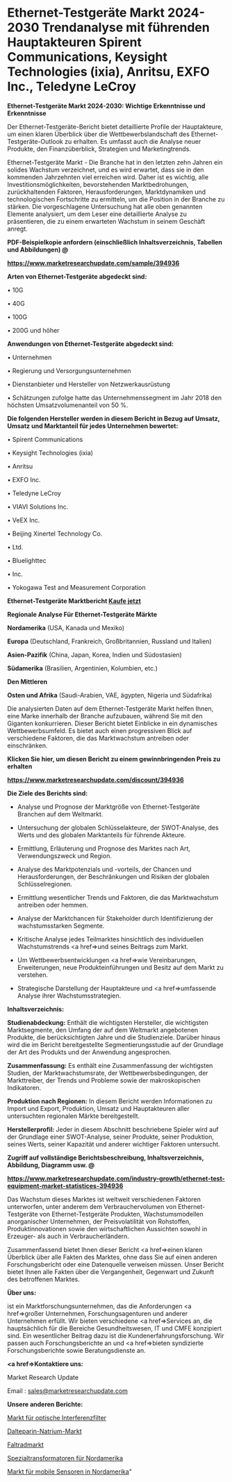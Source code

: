# Ethernet-Testgeräte Markt 2024-2030 Trendanalyse mit führenden Hauptakteuren Spirent Communications, Keysight Technologies (ixia), Anritsu, EXFO Inc., Teledyne LeCroy

<strong>Ethernet-Testgeräte Markt 2024-2030: Wichtige Erkenntnisse und Erkenntnisse</strong>

Der Ethernet-Testgeräte-Bericht bietet detaillierte Profile der Hauptakteure, um einen klaren Überblick über die Wettbewerbslandschaft des Ethernet-Testgeräte-Outlook zu erhalten. Es umfasst auch die Analyse neuer Produkte, den Finanzüberblick, Strategien und Marketingtrends.

Ethernet-Testgeräte Markt - Die Branche hat in den letzten zehn Jahren ein solides Wachstum verzeichnet, und es wird erwartet, dass sie in den kommenden Jahrzehnten viel erreichen wird. Daher ist es wichtig, alle Investitionsmöglichkeiten, bevorstehenden Marktbedrohungen, zurückhaltenden Faktoren, Herausforderungen, Marktdynamiken und technologischen Fortschritte zu ermitteln, um die Position in der Branche zu stärken. Die vorgeschlagene Untersuchung hat alle oben genannten Elemente analysiert, um dem Leser eine detaillierte Analyse zu präsentieren, die zu einem erwarteten Wachstum in seinem Geschäft anregt.



<strong><b>PDF-Beispielkopie anfordern (einschließlich Inhaltsverzeichnis, Tabellen und Abbildungen) @ </b></strong>

<strong><a href=https://www.marketresearchupdate.com/sample/394936>

<strong>https://www.marketresearchupdate.com/sample/394936</u></a></strong></strong>



<strong>Arten von Ethernet-Testgeräte abgedeckt sind:</strong>

• 10G

• 40G

• 100G

• 200G und höher



<strong>Anwendungen von Ethernet-Testgeräte abgedeckt sind:</strong>

• Unternehmen

• Regierung und Versorgungsunternehmen

• Dienstanbieter und Hersteller von Netzwerkausrüstung

• Schätzungen zufolge hatte das Unternehmenssegment im Jahr 2018 den höchsten Umsatzvolumenanteil von 50 %.



<strong>Die folgenden Hersteller werden in diesem Bericht in Bezug auf Umsatz, Umsatz und Marktanteil für jedes Unternehmen bewertet:</strong>

• Spirent Communications

• Keysight Technologies (ixia)

• Anritsu

• EXFO Inc.

• Teledyne LeCroy

• VIAVI Solutions Inc.

• VeEX Inc.

• Beijing Xinertel Technology Co.

• Ltd.

• Bluelighttec

• Inc.

• Yokogawa Test and Measurement Corporation



<strong>Ethernet-Testgeräte Marktbericht <a href=https://www.marketresearchupdate.com/buynow/394936>Kaufe jetzt</a></strong>



<strong>Regionale Analyse Für Ethernet-Testgeräte Märkte</strong>



<strong>Nordamerika</strong> (USA, Kanada und Mexiko)



<strong>Europa</strong> (Deutschland, Frankreich, Großbritannien, Russland und Italien)



<strong>Asien-Pazifik</strong> (China, Japan, Korea, Indien und Südostasien)



<strong>Südamerika</strong> (Brasilien, Argentinien, Kolumbien, etc.)



<strong>Den Mittleren</strong> 

<strong>Osten und Afrika</strong> (Saudi-Arabien, VAE, ägypten, Nigeria und Südafrika)

Die analysierten Daten auf dem Ethernet-Testgeräte Markt helfen Ihnen, eine Marke innerhalb der Branche aufzubauen, während Sie mit den Giganten konkurrieren. Dieser Bericht bietet Einblicke in ein dynamisches Wettbewerbsumfeld. Es bietet auch einen progressiven Blick auf verschiedene Faktoren, die das Marktwachstum antreiben oder einschränken.



<strong>Klicken Sie hier, um diesen Bericht zu einem gewinnbringenden Preis zu erhalten
</strong>

<strong><a href=https://www.marketresearchupdate.com/discount/394936>https://www.marketresearchupdate.com/discount/394936</b></u></strong></a>



<strong>Die Ziele des Berichts sind:</strong>

- Analyse und Prognose der Marktgröße von Ethernet-Testgeräte Branchen auf dem Weltmarkt.

- Untersuchung der globalen Schlüsselakteure, der SWOT-Analyse, des Werts und des globalen Marktanteils für führende Akteure.

- Ermittlung, Erläuterung und Prognose des Marktes nach Art, Verwendungszweck und Region.

- Analyse des Marktpotenzials und -vorteils, der Chancen und Herausforderungen, der Beschränkungen und Risiken der globalen Schlüsselregionen.

- Ermittlung wesentlicher Trends und Faktoren, die das Marktwachstum antreiben oder hemmen.

- Analyse der Marktchancen für Stakeholder durch Identifizierung der wachstumsstarken Segmente.

- Kritische Analyse jedes Teilmarktes hinsichtlich des individuellen Wachstumstrends <a href=>und</a> seines Beitrags zum Markt.

- Um Wettbewerbsentwicklungen <a href=>wie</a> Vereinbarungen, Erweiterungen, neue Produkteinführungen und Besitz auf dem Markt zu verstehen.

- Strategische Darstellung der Hauptakteure und <a href=>umfas</a>sende Analyse ihrer Wachstumsstrategien.



<strong>Inhaltsverzeichnis:</strong>



<strong>Studienabdeckung:</strong> Enthält die wichtigsten Hersteller, die wichtigsten Marktsegmente, den Umfang der auf dem Weltmarkt angebotenen Produkte, die berücksichtigten Jahre und die Studienziele. Darüber hinaus wird die im Bericht bereitgestellte Segmentierungsstudie auf der Grundlage der Art des Produkts und der Anwendung angesprochen.



<strong>Zusammenfassung:</strong> Es enthält eine Zusammenfassung der wichtigsten Studien, der Marktwachstumsrate, der Wettbewerbsbedingungen, der Markttreiber, der Trends und Probleme sowie der makroskopischen Indikatoren.



<strong>Produktion nach Regionen:</strong> In diesem Bericht werden Informationen zu Import und Export, Produktion, Umsatz und Hauptakteuren aller untersuchten regionalen Märkte bereitgestellt.



<strong>Herstellerprofil:</strong> Jeder in diesem Abschnitt beschriebene Spieler wird auf der Grundlage einer SWOT-Analyse, seiner Produkte, seiner Produktion, seines Werts, seiner Kapazität und anderer wichtiger Faktoren untersucht.



<strong><b>Zugriff auf vollständige Berichtsbeschreibung, Inhaltsverzeichnis, Abbildung, Diagramm usw. @ </b></strong>

<strong><a href=https://www.marketresearchupdate.com/industry-growth/ethernet-test-equipment-market-statistices-394936>https://www.marketresearchupdate.com/industry-growth/ethernet-test-equipment-market-statistices-394936</a></strong>

Das Wachstum dieses Marktes ist weltweit verschiedenen Faktoren unterworfen, unter anderem dem Verbrauchervolumen von Ethernet-Testgeräte von Ethernet-Testgeräte Produkten, Wachstumsmodellen anorganischer Unternehmen, der Preisvolatilität von Rohstoffen, Produktinnovationen sowie den wirtschaftlichen Aussichten sowohl in Erzeuger- als auch in Verbraucherländern.

Zusammenfassend bietet Ihnen dieser Bericht <a href=>einen</a> klaren Überblick über alle Fakten des Marktes, ohne dass Sie auf einen anderen Forschungsbericht oder eine Datenquelle verweisen müssen. Unser Bericht bietet Ihnen alle Fakten über die Vergangenheit, Gegenwart und Zukunft des betroffenen Marktes.



<strong>Über uns:</strong>

 ist ein Marktforschungsunternehmen, das die Anforderungen <a href=>großer</a> Unternehmen, Forschungsagenturen und anderer Unternehmen erfüllt. Wir bieten verschiedene <a href=>Services</a> an, die hauptsächlich für die Bereiche Gesundheitswesen, IT und CMFE konzipiert sind. Ein wesentlicher Beitrag dazu ist die Kundenerfahrungsforschung. Wir passen auch Forschungsberichte an und <a href=>bieten</a> syndizierte Forschungsberichte sowie Beratungsdienste an.



<strong><a href=>Kontaktiere uns:</a></strong>

Market Research Update

Email : sales@marketresearchupdate.com



<strong>Unsere anderen Berichte:</strong>

<a href=https://www.linkedin.com/pulse/interference-optical-filters-market-analysis>Markt für optische Interferenzfilter</a>

<a href=https://www.linkedin.com/pulse/dalteparin-sodium-market-industry-analysis>Dalteparin-Natrium-Markt</a>

<a href=https://www.linkedin.com/pulse/folding-bike-market-research-report-reveals>Faltradmarkt</a>

<a href=https://www.linkedin.com/pulse/north-america-special-transformers>Spezialtransformatoren für Nordamerika</a>

<a href=https://www.linkedin.com/pulse/north-america-mobile-sensorsmarket-see-massive>Markt für mobile Sensoren in Nordamerika</a>"
